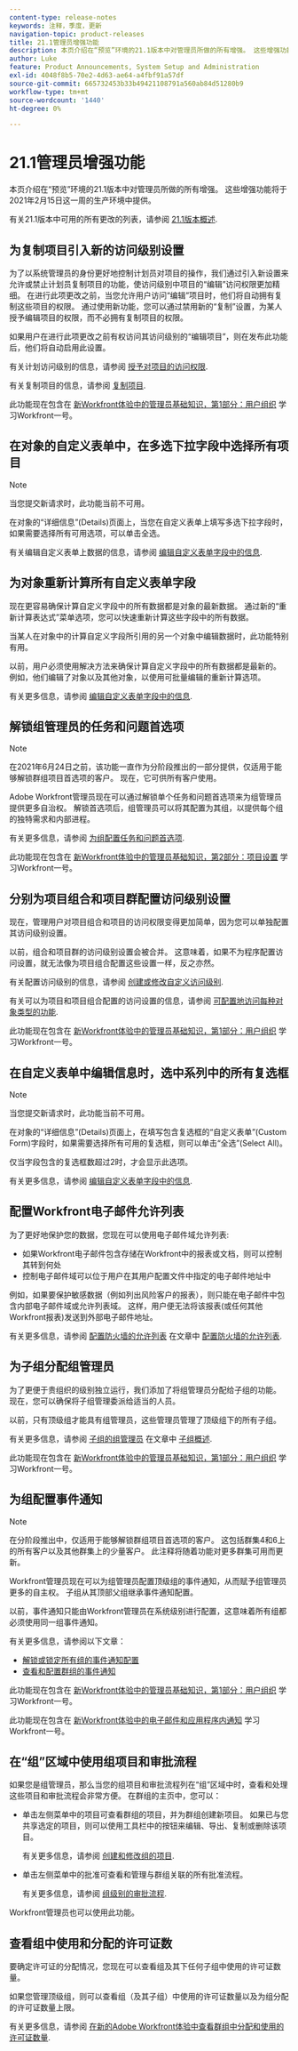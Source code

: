 ```yaml
---
content-type: release-notes
keywords: 注释，季度，更新
navigation-topic: product-releases
title: 21.1管理员增强功能
description: 本页介绍在“预览”环境的21.1版本中对管理员所做的所有增强。 这些增强功能将于2021年2月15日这一周的生产环境中提供。
author: Luke
feature: Product Announcements, System Setup and Administration
exl-id: 4048f8b5-70e2-4d63-ae64-a4fbf91a57df
source-git-commit: 665732453b33b49421108791a560ab84d51280b9
workflow-type: tm+mt
source-wordcount: '1440'
ht-degree: 0%

---
```


# 21.1管理员增强功能

本页介绍在“预览”环境的21.1版本中对管理员所做的所有增强。 这些增强功能将于2021年2月15日这一周的生产环境中提供。

有关21.1版本中可用的所有更改的列表，请参阅 [21.1版本概述](../../../product-announcements/product-releases/21.1-release-activity/21-1-release-overview.md).

## 为复制项目引入新的访问级别设置

为了以系统管理员的身份更好地控制计划员对项目的操作，我们通过引入新设置来允许或禁止计划员复制项目的功能，使访问级别中项目的“编辑”访问权限更加精细。 在进行此项更改之前，当您允许用户访问“编辑”项目时，他们将自动拥有复制这些项目的权限。 通过使用新功能，您可以通过禁用新的“复制”设置，为某人授予编辑项目的权限，而不必拥有复制项目的权限。

如果用户在进行此项更改之前有权访问其访问级别的“编辑项目”，则在发布此功能后，他们将自动启用此设置。

有关计划访问级别的信息，请参阅 [授予对项目的访问权限](../../../administration-and-setup/add-users/configure-and-grant-access/grant-access-projects.md).

有关复制项目的信息，请参阅 [复制项目](../../../manage-work/projects/manage-projects/copy-project.md).

此功能现在包含在 [新Workfront体验中的管理员基础知识，第1部分：用户组织](https://one.workfront.com/s/learningpath3/administrator-fundamentals-in-the-new-workfront-experience-part-2-user-organizat-MCUPSLH2M2WBDTFI2VKSRE2BRGKY) 学习Workfront一号。

## 在对象的自定义表单中，在多选下拉字段中选择所有项目

>[!NOTE]
>
>当您提交新请求时，此功能当前不可用。

在对象的“详细信息”(Details)页面上，当您在自定义表单上填写多选下拉字段时，如果需要选择所有可用选项，可以单击全选。

有关编辑自定义表单上数据的信息，请参阅 [编辑自定义表单字段中的信息](../../../workfront-basics/work-with-custom-forms/edit-custom-forms.md).

## 为对象重新计算所有自定义表单字段

现在更容易确保计算自定义字段中的所有数据都是对象的最新数据。 通过新的“重新计算表达式”菜单选项，您可以快速重新计算这些字段中的所有数据。

当某人在对象中的计算自定义字段所引用的另一个对象中编辑数据时，此功能特别有用。

以前，用户必须使用解决方法来确保计算自定义字段中的所有数据都是最新的。 例如，他们编辑了对象以及其他对象，以使用可批量编辑的重新计算选项。

有关更多信息，请参阅 [编辑自定义表单字段中的信息](../../../workfront-basics/work-with-custom-forms/edit-custom-forms.md).

## 解锁组管理员的任务和问题首选项

>[!NOTE]
>
>在2021年6月24日之前，该功能一直作为分阶段推出的一部分提供，仅适用于能够解锁群组项目首选项的客户。 现在，它可供所有客户使用。

Adobe Workfront管理员现在可以通过解锁单个任务和问题首选项来为组管理员提供更多自治权。 解锁首选项后，组管理员可以将其配置为其组，以提供每个组的独特需求和内部进程。

有关更多信息，请参阅 [为组配置任务和问题首选项](../../../administration-and-setup/manage-groups/create-and-manage-groups/configure-task-issue-preferences-group.md).

此功能现在包含在 [新Workfront体验中的管理员基础知识，第2部分：项目设置](https://one.workfront.com/s/learningpath3/administrator-fundamentals-in-the-new-workfront-experience-part-1-project-workfl-MCTBVZ3Q3J5RHNLIPPZPFSQRLKUY) 学习Workfront一号。

## 分别为项目组合和项目群配置访问级别设置

现在，管理用户对项目组合和项目的访问权限变得更加简单，因为您可以单独配置其访问级别设置。

以前，组合和项目群的访问级别设置会被合并。 这意味着，如果不为程序配置访问设置，就无法像为项目组合配置这些设置一样，反之亦然。

有关配置访问级别的信息，请参阅 [创建或修改自定义访问级别](../../../administration-and-setup/add-users/configure-and-grant-access/create-modify-access-levels.md).

有关可以为项目和项目组合配置的访问设置的信息，请参阅 [可配置地访问每种对象类型的功能](../../../administration-and-setup/add-users/access-levels-and-object-permissions/configurable-functionality-in-each-access-level-by-object-type.md).

此功能现在包含在 [新Workfront体验中的管理员基础知识，第1部分：用户组织](https://one.workfront.com/s/learningpath3/administrator-fundamentals-in-the-new-workfront-experience-part-2-user-organizat-MCUPSLH2M2WBDTFI2VKSRE2BRGKY) 学习Workfront一号。

## 在自定义表单中编辑信息时，选中系列中的所有复选框

>[!NOTE]
>
>当您提交新请求时，此功能当前不可用。

在对象的“详细信息”(Details)页面上，在填写包含复选框的“自定义表单”(Custom Form)字段时，如果需要选择所有可用的复选框，则可以单击“全选”(Select All)。

仅当字段包含的复选框数超过2时，才会显示此选项。

有关更多信息，请参阅 [编辑自定义表单字段中的信息](../../../workfront-basics/work-with-custom-forms/edit-custom-forms.md).

## 配置Workfront电子邮件允许列表

为了更好地保护您的数据，您现在可以使用电子邮件域允许列表:

* 如果Workfront电子邮件包含存储在Workfront中的报表或文档，则可以控制其转到何处
* 控制电子邮件域可以位于用户在其用户配置文件中指定的电子邮件地址中

例如，如果要保护敏感数据（例如列出风险客户的报表），则只能在电子邮件中包含内部电子邮件域或允许列表域。 这样，用户便无法将该报表(或任何其他Workfront报表)发送到外部电子邮件地址。

有关更多信息，请参阅 [配置防火墙的允许列表](../../../administration-and-setup/get-started-wf-administration/configure-your-firewall.md#configur) 在文章中 [配置防火墙的允许列表](../../../administration-and-setup/get-started-wf-administration/configure-your-firewall.md).

## 为子组分配组管理员

为了更便于贵组织的级别独立运行，我们添加了将组管理员分配给子组的功能。 现在，您可以确保将子组管理委派给适当的人员。

以前，只有顶级组才能具有组管理员，这些管理员管理了顶级组下的所有子组。

有关更多信息，请参阅 [子组的组管理员](../../../administration-and-setup/manage-groups/groups-overview/subgroups.md#for) 在文章中 [子组概述](../../../administration-and-setup/manage-groups/groups-overview/subgroups.md).

此功能现在包含在 [新Workfront体验中的管理员基础知识，第1部分：用户组织](https://one.workfront.com/s/learningpath3/administrator-fundamentals-in-the-new-workfront-experience-part-2-user-organizat-MCUPSLH2M2WBDTFI2VKSRE2BRGKY) 学习Workfront一号。

## 为组配置事件通知

>[!NOTE]
>
>在分阶段推出中，仅适用于能够解锁群组项目首选项的客户。 这包括群集4和6上的所有客户以及其他群集上的少量客户。 此注释将随着功能对更多群集可用而更新。

Workfront管理员现在可以为组管理员配置顶级组的事件通知，从而赋予组管理员更多的自主权。 子组从其顶部父组继承事件通知配置。

以前，事件通知只能由Workfront管理员在系统级别进行配置，这意味着所有组都必须使用同一组事件通知。

有关更多信息，请参阅以下文章：

* [解锁或锁定所有组的事件通知配置](../../../administration-and-setup/manage-workfront/emails/unlock-configuration-of-event-notifications-for-groups.md)
* [查看和配置群组的事件通知](../../../administration-and-setup/manage-groups/create-and-manage-groups/view-and-configure-event-notifications-group.md)

此功能现在包含在 [新Workfront体验中的管理员基础知识，第1部分：用户组织](https://one.workfront.com/s/learningpath3/administrator-fundamentals-in-the-new-workfront-experience-part-2-user-organizat-MCUPSLH2M2WBDTFI2VKSRE2BRGKY) 学习Workfront一号。

此功能现在包含在 [新Workfront体验中的电子邮件和应用程序内通知](https://one.workfront.com/s/learningpath3/administrator-fundamentals-in-the-new-workfront-experience-part-2-user-organizat-https://one.workfront.com/s/learningpath2/email-and-in-app-notifications-in-the-new-workfront-experience-MCDSDH3SRJ4ZGTJF5NJI64F4TW2U) 学习Workfront一号。

## 在“组”区域中使用组项目和审批流程

如果您是组管理员，那么当您的组项目和审批流程列在“组”区域中时，查看和处理这些项目和审批流程会非常方便。 在群组的主页中，您可以：

* 单击左侧菜单中的项目可查看群组的项目，并为群组创建新项目。 如果已与您共享选定的项目，则可以使用工具栏中的按钮来编辑、导出、复制或删除该项目。

   有关更多信息，请参阅 [创建和修改组的项目](../../../administration-and-setup/manage-groups/work-with-group-objects/create-and-modify-a-groups-projects.md).

* 单击左侧菜单中的批准可查看和管理与群组关联的所有批准流程。

   有关更多信息，请参阅 [组级别的审批流程](../../../administration-and-setup/manage-groups/work-with-group-objects/create-and-modify-groups-approval-processes.md).

Workfront管理员也可以使用此功能。

## 查看组中使用和分配的许可证数

要确定许可证的分配情况，您现在可以查看组及其下任何子组中使用的许可证数量。

如果您管理顶级组，则可以查看组（及其子组）中使用的许可证数量以及为组分配的许可证数量上限。

有关更多信息，请参阅 [在新的Adobe Workfront体验中查看群组中分配和使用的许可证数量](../../../administration-and-setup/manage-groups/create-and-manage-groups/view-number-licenses-allocated-used-group.md).

